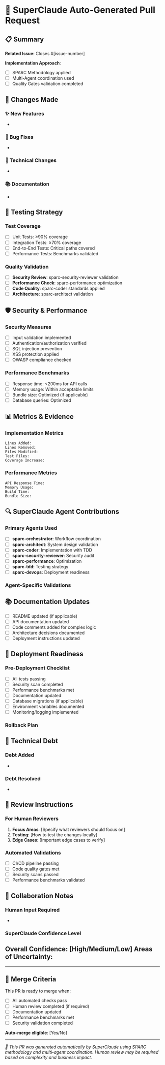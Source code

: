 # 🤖 SuperClaude Auto-Generated Pull Request

## 📋 Summary
<!-- Brief description of changes implemented -->

**Related Issue**: Closes #[issue-number]

**Implementation Approach**: 
- [ ] SPARC Methodology applied
- [ ] Multi-Agent coordination used
- [ ] Quality Gates validation completed

## 🚀 Changes Made

### ✨ New Features
<!-- List new features implemented -->
- 

### 🐛 Bug Fixes  
<!-- List bugs fixed -->
-

### 🔧 Technical Changes
<!-- Technical improvements, refactoring, etc. -->
-

### 📚 Documentation
<!-- Documentation updates -->
-

## 🧪 Testing Strategy

### Test Coverage
- [ ] Unit Tests: ≥90% coverage
- [ ] Integration Tests: ≥70% coverage
- [ ] End-to-End Tests: Critical paths covered
- [ ] Performance Tests: Benchmarks validated

### Quality Validation
- [ ] **Security Review**: sparc-security-reviewer validation
- [ ] **Performance Check**: sparc-performance optimization  
- [ ] **Code Quality**: sparc-coder standards applied
- [ ] **Architecture**: sparc-architect validation

## 🛡️ Security & Performance

### Security Measures
- [ ] Input validation implemented
- [ ] Authentication/authorization verified
- [ ] SQL injection prevention
- [ ] XSS protection applied
- [ ] OWASP compliance checked

### Performance Benchmarks
- [ ] Response time: <200ms for API calls
- [ ] Memory usage: Within acceptable limits
- [ ] Bundle size: Optimized (if applicable)
- [ ] Database queries: Optimized

## 📊 Metrics & Evidence

### Implementation Metrics
```
Lines Added: 
Lines Removed: 
Files Modified: 
Test Files: 
Coverage Increase: 
```

### Performance Metrics
```
API Response Time: 
Memory Usage: 
Build Time: 
Bundle Size: 
```

## 🔍 SuperClaude Agent Contributions

### Primary Agents Used
- [ ] **sparc-orchestrator**: Workflow coordination
- [ ] **sparc-architect**: System design validation
- [ ] **sparc-coder**: Implementation with TDD
- [ ] **sparc-security-reviewer**: Security audit
- [ ] **sparc-performance**: Optimization
- [ ] **sparc-tdd**: Testing strategy
- [ ] **sparc-devops**: Deployment readiness

### Agent-Specific Validations
<!-- Each agent's specific contributions and validations -->

## 📚 Documentation Updates

- [ ] README updated (if applicable)
- [ ] API documentation updated
- [ ] Code comments added for complex logic
- [ ] Architecture decisions documented
- [ ] Deployment instructions updated

## 🚀 Deployment Readiness

### Pre-Deployment Checklist
- [ ] All tests passing
- [ ] Security scan completed
- [ ] Performance benchmarks met
- [ ] Documentation updated
- [ ] Database migrations (if applicable)
- [ ] Environment variables documented
- [ ] Monitoring/logging implemented

### Rollback Plan
<!-- How to rollback if issues arise -->

## 🔧 Technical Debt

### Debt Added
<!-- Any technical debt introduced -->
-

### Debt Resolved  
<!-- Technical debt cleaned up -->
-

## 📝 Review Instructions

### For Human Reviewers
1. **Focus Areas**: [Specify what reviewers should focus on]
2. **Testing**: [How to test the changes locally]
3. **Edge Cases**: [Important edge cases to verify]

### Automated Validations
- [ ] CI/CD pipeline passing
- [ ] Code quality gates met
- [ ] Security scans passed
- [ ] Performance benchmarks validated

## 🤝 Collaboration Notes

### Human Input Required
<!-- Areas where human judgment is needed -->
-

### SuperClaude Confidence Level
**Overall Confidence**: [High/Medium/Low]
**Areas of Uncertainty**: 
-

---

## 🎯 Merge Criteria

This PR is ready to merge when:
- [ ] All automated checks pass
- [ ] Human review completed (if required)
- [ ] Documentation updated
- [ ] Performance benchmarks met
- [ ] Security validation completed

**Auto-merge eligible**: [Yes/No] <!-- Based on complexity and confidence -->

---

*🤖 This PR was generated automatically by SuperClaude using SPARC methodology and multi-agent coordination. Human review may be required based on complexity and business impact.*